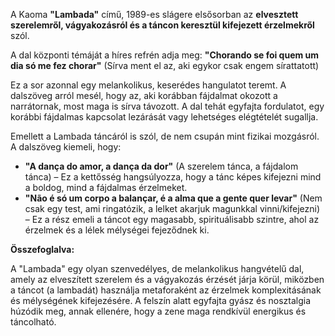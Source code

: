 A Kaoma **"Lambada"** című, 1989-es slágere elsősorban az **elvesztett szerelemről, vágyakozásról és a táncon keresztül kifejezett érzelmekről** szól.

A dal központi témáját a híres refrén adja meg:
**"Chorando se foi quem um dia só me fez chorar"**
(Sírva ment el az, aki egykor csak engem sírattatott)

Ez a sor azonnal egy melankolikus, keserédes hangulatot teremt. A dalszöveg arról mesél, hogy az, aki korábban fájdalmat okozott a narrátornak, most maga is sírva távozott. A dal tehát egyfajta fordulatot, egy korábbi fájdalmas kapcsolat lezárását vagy lehetséges elégtételét sugallja.

Emellett a Lambada táncáról is szól, de nem csupán mint fizikai mozgásról. A dalszöveg kiemeli, hogy:
*   **"A dança do amor, a dança da dor"** (A szerelem tánca, a fájdalom tánca) – Ez a kettősség hangsúlyozza, hogy a tánc képes kifejezni mind a boldog, mind a fájdalmas érzelmeket.
*   **"Não é só um corpo a balançar, é a alma que a gente quer levar"** (Nem csak egy test, ami ringatózik, a lelket akarjuk magunkkal vinni/kifejezni) – Ez a rész emeli a táncot egy magasabb, spirituálisabb szintre, ahol az érzelmek és a lélek mélységei fejeződnek ki.

**Összefoglalva:**

A "Lambada" egy olyan szenvedélyes, de melankolikus hangvételű dal, amely az elveszített szerelem és a vágyakozás érzését járja körül, miközben a táncot (a lambadát) használja metaforaként az érzelmek komplexitásának és mélységének kifejezésére. A felszín alatt egyfajta gyász és nosztalgia húzódik meg, annak ellenére, hogy a zene maga rendkívül energikus és táncolható.